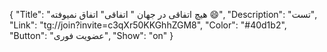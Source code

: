 {
"Title": "هیچ اتفاقی در جهان " اتفاقی" اتفاق نمیوفته 😄",
"Description": "تست",
"Link": "tg://join?invite=c3qXr50KKGhhZGM8",
"Color": "#40d1b2",
"Button": "عضویت فوری",
"Show": "on"
}
